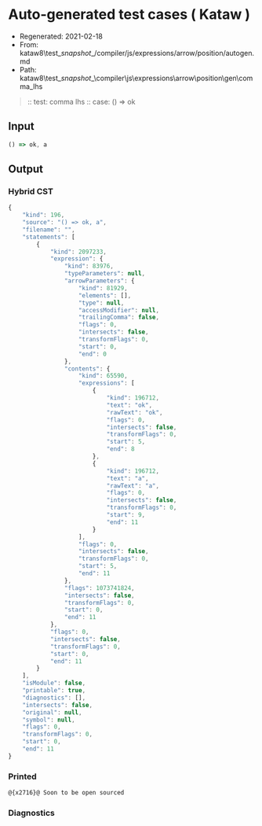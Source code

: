 # Auto-generated test cases ( Kataw )
- Regenerated: 2021-02-18
- From: kataw8\test\__snapshot__/compiler/js/expressions/arrow/position/autogen.md
- Path: kataw8\test\__snapshot__\compiler\js\expressions\arrow\position\gen\comma_lhs
> :: test: comma lhs
> :: case: () => ok
## Input

`````js
() => ok, a
`````

## Output

### Hybrid CST


```javascript
{
    "kind": 196,
    "source": "() => ok, a",
    "filename": "",
    "statements": [
        {
            "kind": 2097233,
            "expression": {
                "kind": 83976,
                "typeParameters": null,
                "arrowParameters": {
                    "kind": 81929,
                    "elements": [],
                    "type": null,
                    "accessModifier": null,
                    "trailingComma": false,
                    "flags": 0,
                    "intersects": false,
                    "transformFlags": 0,
                    "start": 0,
                    "end": 0
                },
                "contents": {
                    "kind": 65590,
                    "expressions": [
                        {
                            "kind": 196712,
                            "text": "ok",
                            "rawText": "ok",
                            "flags": 0,
                            "intersects": false,
                            "transformFlags": 0,
                            "start": 5,
                            "end": 8
                        },
                        {
                            "kind": 196712,
                            "text": "a",
                            "rawText": "a",
                            "flags": 0,
                            "intersects": false,
                            "transformFlags": 0,
                            "start": 9,
                            "end": 11
                        }
                    ],
                    "flags": 0,
                    "intersects": false,
                    "transformFlags": 0,
                    "start": 5,
                    "end": 11
                },
                "flags": 1073741824,
                "intersects": false,
                "transformFlags": 0,
                "start": 0,
                "end": 11
            },
            "flags": 0,
            "intersects": false,
            "transformFlags": 0,
            "start": 0,
            "end": 11
        }
    ],
    "isModule": false,
    "printable": true,
    "diagnostics": [],
    "intersects": false,
    "original": null,
    "symbol": null,
    "flags": 0,
    "transformFlags": 0,
    "start": 0,
    "end": 11
}
```

  
### Printed


```javascript
@{x2716}@ Soon to be open sourced
```

  
### Diagnostics


```javascript

```

